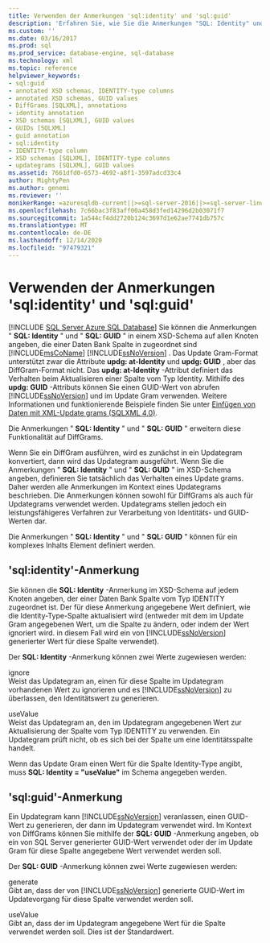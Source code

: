 ```yaml
---
title: Verwenden der Anmerkungen 'sql:identity' und 'sql:guid'
description: 'Erfahren Sie, wie Sie die Anmerkungen "SQL: Identity" und "SQL: GUID" in einem XSD-Schema verwenden, um das Verhalten eines XML-Update grams zu definieren.'
ms.custom: ''
ms.date: 03/16/2017
ms.prod: sql
ms.prod_service: database-engine, sql-database
ms.technology: xml
ms.topic: reference
helpviewer_keywords:
- sql:guid
- annotated XSD schemas, IDENTITY-type columns
- annotated XSD schemas, GUID values
- DiffGrams [SQLXML], annotations
- identity annotation
- XSD schemas [SQLXML], GUID values
- GUIDs [SQLXML]
- guid annotation
- sql:identity
- IDENTITY-type column
- XSD schemas [SQLXML], IDENTITY-type columns
- updategrams [SQLXML], GUID values
ms.assetid: 7661dfd0-6573-4692-a8f1-3597adcd33c4
author: MightyPen
ms.author: genemi
ms.reviewer: ''
monikerRange: =azuresqldb-current||>=sql-server-2016||>=sql-server-linux-2017||=azuresqldb-mi-current
ms.openlocfilehash: 7c66bac3f83aff00a458d3fed14296d2b03071f7
ms.sourcegitcommit: 1a544cf4dd2720b124c3697d1e62ae7741db757c
ms.translationtype: MT
ms.contentlocale: de-DE
ms.lasthandoff: 12/14/2020
ms.locfileid: "97479321"
---
```

# <a name="using-the-sqlidentity-and-sqlguid-annotations"></a>Verwenden der Anmerkungen 'sql:identity' und 'sql:guid'
[!INCLUDE [SQL Server Azure SQL Database](../../includes/applies-to-version/sql-asdb.md)]
  Sie können die Anmerkungen " **SQL: Identity** " und " **SQL: GUID** " in einem XSD-Schema auf allen Knoten angeben, die einer Daten Bank Spalte in zugeordnet sind [!INCLUDE[msCoName](../../includes/msconame-md.md)] [!INCLUDE[ssNoVersion](../../includes/ssnoversion-md.md)] . Das Update Gram-Format unterstützt zwar die Attribute **updg: at-Identity** und **updg: GUID** , aber das DiffGram-Format nicht. Das **updg: at-Identity** -Attribut definiert das Verhalten beim Aktualisieren einer Spalte vom Typ Identity. Mithilfe des **updg: GUID** -Attributs können Sie einen GUID-Wert von abrufen [!INCLUDE[ssNoVersion](../../includes/ssnoversion-md.md)] und im Update Gram verwenden. Weitere Informationen und funktionierende Beispiele finden Sie unter [Einfügen von Daten mit XML-Update grams &#40;SQLXML 4,0&#41;](../../relational-databases/sqlxml-annotated-xsd-schemas-xpath-queries/updategrams/inserting-data-using-xml-updategrams-sqlxml-4-0.md).  
  
 Die Anmerkungen " **SQL: Identity** " und " **SQL: GUID** " erweitern diese Funktionalität auf DiffGrams.  
  
 Wenn Sie ein DiffGram ausführen, wird es zunächst in ein Updategram konvertiert, dann wird das Updategram ausgeführt. Wenn Sie die Anmerkungen " **SQL: Identity** " und " **SQL: GUID** " im XSD-Schema angeben, definieren Sie tatsächlich das Verhalten eines Update grams. Daher werden alle Anmerkungen im Kontext eines Updategrams beschrieben. Die Anmerkungen können sowohl für DiffGrams als auch für Updategrams verwendet werden. Updategrams stellen jedoch ein leistungsfähigeres Verfahren zur Verarbeitung von Identitäts- und GUID-Werten dar.  
  
 Die Anmerkungen " **SQL: Identity** " und " **SQL: GUID** " können für ein komplexes Inhalts Element definiert werden.  
  
## <a name="sqlidentity-annotation"></a>'sql:identity'-Anmerkung  
 Sie können die **SQL: Identity** -Anmerkung im XSD-Schema auf jedem Knoten angeben, der einer Daten Bank Spalte vom Typ IDENTITY zugeordnet ist. Der für diese Anmerkung angegebene Wert definiert, wie die Identity-Type-Spalte aktualisiert wird (entweder mit dem im Update Gram angegebenen Wert, um die Spalte zu ändern, oder indem der Wert ignoriert wird. in diesem Fall wird ein von [!INCLUDE[ssNoVersion](../../includes/ssnoversion-md.md)] generierter Wert für diese Spalte verwendet).  
  
 Der **SQL: Identity** -Anmerkung können zwei Werte zugewiesen werden:  
  
 ignore  
 Weist das Updategram an, einen für diese Spalte im Updategram vorhandenen Wert zu ignorieren und es [!INCLUDE[ssNoVersion](../../includes/ssnoversion-md.md)] zu überlassen, den Identitätswert zu generieren.  
  
 useValue  
 Weist das Updategram an, den im Updategram angegebenen Wert zur Aktualisierung der Spalte vom Typ IDENTITY zu verwenden. Ein Updategram prüft nicht, ob es sich bei der Spalte um eine Identitätsspalte handelt.  
  
 Wenn das Update Gram einen Wert für die Spalte Identity-Type angibt, muss **SQL: Identity = "useValue"** im Schema angegeben werden.  
  
## <a name="sqlguid-annotation"></a>'sql:guid'-Anmerkung  
 Ein Updategram kann [!INCLUDE[ssNoVersion](../../includes/ssnoversion-md.md)] veranlassen, einen GUID-Wert zu generieren, der dann im Updategram verwendet wird. Im Kontext von DiffGrams können Sie mithilfe der **SQL: GUID** -Anmerkung angeben, ob ein von SQL Server generierter GUID-Wert verwendet oder der im Update Gram für diese Spalte angegebene Wert verwendet werden soll.  
  
 Der **SQL: GUID** -Anmerkung können zwei Werte zugewiesen werden:  
  
 generate  
 Gibt an, dass der von [!INCLUDE[ssNoVersion](../../includes/ssnoversion-md.md)] generierte GUID-Wert im Updatevorgang für diese Spalte verwendet werden soll.  
  
 useValue  
 Gibt an, dass der im Updategram angegebene Wert für die Spalte verwendet werden soll. Dies ist der Standardwert.  
  
  

